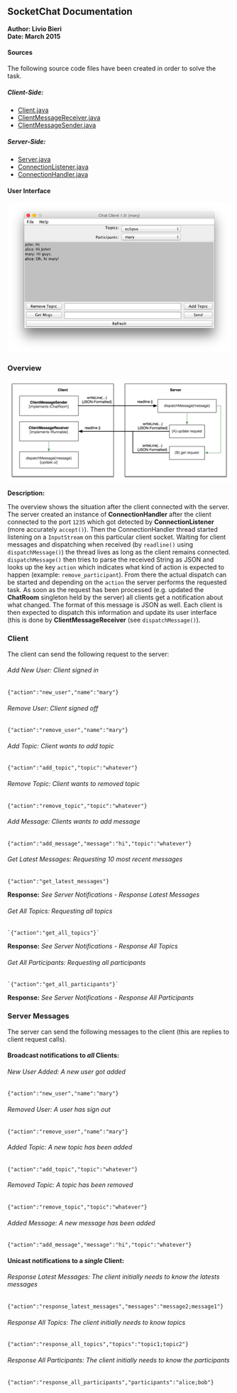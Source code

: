 ## SocketChat Documentation

**Author: Livio Bieri**  
**Date: March 2015**

#### Sources
The following source code files have been created in order to solve the task.

##### Client-Side:
- [Client.java](https://github.com/livioso/kvanC/blob/master/YetAnotherChat/src/ch/fhnw/kvan/chat/socket/client/Client.java)
- [ClientMessageReceiver.java](https://github.com/livioso/kvanC/blob/master/YetAnotherChat/src/ch/fhnw/kvan/chat/socket/client/ClientMessageReceiver.java)
- [ClientMessageSender.java](https://github.com/livioso/kvanC/blob/master/YetAnotherChat/src/ch/fhnw/kvan/chat/socket/client/ClientMessageSender.java)

##### Server-Side:
- [Server.java](https://github.com/livioso/kvanC/blob/master/YetAnotherChat/src/ch/fhnw/kvan/chat/socket/server/Server.java)
- [ConnectionListener.java](https://github.com/livioso/kvanC/blob/master/YetAnotherChat/src/ch/fhnw/kvan/chat/socket/server/ConnectionListener.java)
- [ConnectionHandler.java](https://github.com/livioso/kvanC/blob/master/YetAnotherChat/src/ch/fhnw/kvan/chat/socket/server/ConnectionHandler.java)

#### User Interface
![UI](assets/Screenshot-I.png)

### Overview

![Overview](assets/Communication.png)

**Description:**

The overview shows the situation after the client connected with the server. The server created an instance of **ConnectionHandler** after the client connected to the port `1235` which got detected by **ConnectionListener** (more accurately `accept()`). Then the ConnectionHandler thread started listening on a `InputStream` on this particular client socket. Waiting for client messages and dispatching when received (by `readline()` using `dispatchMessage()`) the thread lives as long as the client remains connected. `dispatchMessage()` then tries to parse the received String as JSON and looks up the key `action` which indicates what kind of action is expected to happen (example: `remove_participant`). From there the actual dispatch can be started and depending on the `action` the server performs the requested task. As soon as the request has been processed (e.g. updated the **ChatRoom** singleton held by the server) all clients get a notification about what changed. The format of this message is JSON as well. Each client is then expected to dispatch this information and update its user interface (this is done by **ClientMessageReceiver** (see `dispatchMessage()`).

### Client
The client can send the following request to the server:

###### Add New User: *Client signed in*
	{"action":"new_user","name":"mary"}
	
###### Remove User: *Client signed off*
	{"action":"remove_user","name":"mary"}
	
###### Add Topic: *Client wants to add topic*
	{"action":"add_topic","topic":"whatever"}
	
###### Remove Topic: *Client wants to removed topic*
	{"action":"remove_topic","topic":"whatever"}
	
###### Add Message: *Clients wants to add message*
	{"action":"add_message","message":"hi","topic":"whatever"}
	
###### Get Latest Messages: *Requesting 10 most recent messages*
	{"action":"get_latest_messages"}
	
**Response:** *See Server Notifications - Response Latest Messages*

###### Get All Topics: *Requesting all topics*
	`{"action":"get_all_topics"}`
	
**Response:** *See Server Notifications - Response All Topics*

###### Get All Participants: *Requesting all participants*
	`{"action":"get_all_participants"}`
	
**Response:** *See Server Notifications -  Response All Participants*

### Server Messages
The server can send the following messages to the client (this are replies to client request calls).

#### Broadcast notifications to _all_ Clients:

###### New User Added: *A new user got added*
	{"action":"new_user","name":"mary"}

###### Removed User: *A user has sign out*
	{"action":"remove_user","name":"mary"}

###### Added Topic: *A new topic has been added*
	{"action":"add_topic","topic":"whatever"}

###### Removed Topic: *A topic has been removed*
	{"action":"remove_topic","topic":"whatever"}
	
###### Added Message: *A new message has been added*
	{"action":"add_message","message":"hi","topic":"whatever"}


#### Unicast notifications to a _single_ Client:

###### Response Latest Messages: *The client initially needs to know the latests messages*
	{"action":"response_latest_messages","messages":"message2;message1"}
  
###### Response All Topics: *The client initially needs to know topics*
	{"action":"response_all_topics","topics":"topic1;topic2"}

###### Response All Participants: *The client initially needs to know the participants*
	{"action":"response_all_participants","participants":"alice;bob"}
